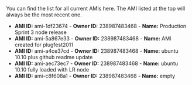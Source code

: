 You can find the list for all current AMIs here. The AMI listed at the top will always be the most recent one.

* **AMI ID:** ami-1df23674 - **Owner ID:** 238987483468 - **Name:** Production Sprint 3 node release
* **AMI ID:** ami-5a867e33 - **Owner ID:** 238987483468 - **Name:** AMI created for plugfest2011
* **AMI ID:** ami-a4ce37cd - **Owner ID:** 238987483468 - **Name:** ubuntu 10.10 plus github readme update
* **AMI ID:** ami-aec73ec7 - **Owner ID:** 238987483468 - **Name:** ubuntu 10.10 fully loaded with LR node
* **AMI ID:** ami-c8f608a1 - **Owner ID:** 238987483468 - **Name:** empty